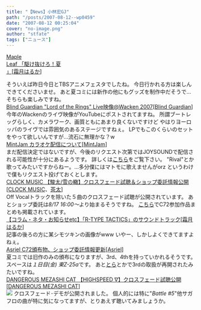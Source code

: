 ```yaml
---
title: "【News】小林宏GJ"
path: "/posts/2007-08-12--wp0459"
date: "2007-08-12 00:25:04"
cover: "no-image.png"
author: "stfate"
tags: ["ニュース"]
---
```


<style type="text/css">
<!--
p {white-space: pre-wrap};
-->
</style>

<a class="topics" href="http://shimotsukin.jugem.jp/" target="_blank">Maple Leaf 「駆け抜けろ！夏 」</a><span class="junre">[<a href="http://shimotsukin.com/" target="_blank">霜月はるか</a>]</span>
<div class="news">そういえば昨日今日とTBSアニメフェスタでしたね。
今日行かれる方は楽しんできてくださいませ。
あと夏コミには新作の他にもグッズを制作中だそうで…そちらも楽しみですね。</div>
<a class="topics" href="http://www.youtube.com/watch?v=8OrdV8j9F2U" target="_blank">Blind Guardian "Lord of the Rings" Live映像@Wacken 2007</a><span class="junre">[<a href="http://www.blind-guardian.com/" target="_blank">Blind Guardian</a>]</span>
<div class="news">今年のWackenのライヴ映像がYouTubeにポストされてますね。
所謂ブートレッグらしく、カメラワーク、画質ともにあまり良くないですけど
やはりヨーロッパのライヴでは雰囲気のあるステージですねぇ。
LPでもこのくらいのセットをやって欲しいんですが…流石に無理かな？w</div>
<a class="topics" href="http://www.mintjam.net/" target="_blank">MintJam カラオケ配信について</a><span class="junre">[<a href="http://www.mintjam.net/" target="_blank">MintJam</a>]</span>
<div class="news">まだ配信決定ではないですが、今後のリクエスト次第ではJOYSOUNDで配信される可能性が十分にあるようです。
詳しくは<a href="http://www.mintjam.net/JOYSOUND.htm" target="_blank">こちら</a>をご覧下さい。
"Rival"とか歌ってみたいですからねー。…多分僕にはマトモに歌えませんがorz
というわけで僕もリクエスト投げておくとします。</div>
<a class="topics" href="http://www.clock-music.com/syunta/" target="_blank">CLOCK MUSIC 【駿太/雪の轍】クロスフェード試聴＆ショップ委託情報公開</a><span class="junre">[<a href="http://www.clock-music.com/" target="_blank">CLOCK MUSIC</a>、<a href="http://chata.moo.jp/" target="_blank">茶太</a>]</span>
<div class="news">Off Vocalトラックを除いた５曲のクロスフェード試聴が公開されています。
あとショップ委託は<em>8/17 16:00～</em>より始まるそうですね。
<a href="http://www.clock-music.com/" target="_blank">こちら</a>でC72参加作品まとめも掲載されています。</div>
<a class="topics" href="http://www.akibablog.net/archives/2007/08/etc_team_070812.html" target="_blank">【コラム・ネタ・お知らせetc】「R-TYPE TACTICS」のサウンドトラック</a><span class="junre">[<a href="http://shimotsukin.com/" target="_blank">霜月はるか</a>]</span>
<div class="news">記事の後ろの方に某シモツキンの画像がwww
いやー、しかしよくできてますよねぇ。</div>
<a class="topics" href="http://www.asriel.jp/m/" target="_blank">Asriel C72頒布物、ショップ委託情報更新</a><span class="junre">[<a href="http://www.asriel.jp/m/" target="_blank">Asriel</a>]</span>
<div class="news">夏コミでは旧作のみの頒布になりますが、3rd、4thを持っていかれるそうです。
スペースは<em>１日目(金) 東Z-25a</em>です。
あと<a href="http://www.toranoana.jp/mailorder/article/04/0010/11/55/040010115531.html" target="_blank">とら</a>とかで3rdの取扱が再開されたみたいですね。</div>
<a class="topics" href="http://www.komatsuna-ya.com/~nekonomikan/dmc/index.html" target="_blank">DANGEROUS MEZASHI CAT 【HIGHSPEED ∇】クロスフェード試聴公開</a><span class="junre">[<a href="http://www.komatsuna-ya.com/~nekonomikan/dmc/index.html" target="_blank">DANGEROUS MEZASHI CAT</a>]</span>
<div class="news"><a href="http://www.komatsuna-ya.com/~nekonomikan/dmc/" target="_blank"><img src="http://stfate.net/img/highspeed_ele.jpg" class="image" /></a>
クロスフェード･デモが公開されました。
個人的には特に"<em>Battle #5</em>"他サガフロの曲が特に気になってますが、とりあえず聴いてみましょうか。</div>
